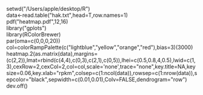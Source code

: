setwd("/Users/apple/desktop/R")\
data<-read.table("hak.txt",head=T,row.names=1)\
pdf("heatmap.pdf",12,16)\
library("gplots")\
library(RColorBrewer)\
par(oma=c(0,0,0,20))\
col=colorRampPalette(c("lightblue","yellow","orange","red"),bias=3)(3000)\
heatmap.2(as.matrix(data),margins=(c(2,2)),lmat=rbind(c(4,4),c(0,3),c(2,1),c(0,5)),lhei=c(0.5,0.8,4,0.5),lwid=c(1,3),cexRow=2,cexCol=2,col=col,scale='none',trace="none",key.title=NA,keysize=0.06,key.xlab="rpkm",colsep=c(1:ncol(data)),rowsep=c(1:nrow(data)),sepcolor="black",sepwidth=c(0.01,0.01),Colv=FALSE,dendrogram="row")\
dev.off()
